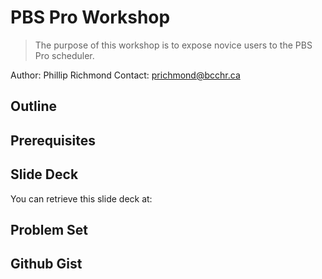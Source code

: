 # PBS Pro Workshop

> The purpose of this workshop is to expose novice users to the PBS Pro scheduler.

Author: Phillip Richmond 
Contact: prichmond@bcchr.ca


## Outline


## Prerequisites


## Slide Deck

You can retrieve this slide deck at: 

## Problem Set


## Github Gist




